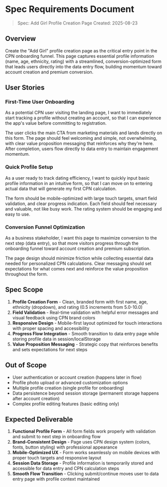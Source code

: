 # Spec Requirements Document

> Spec: Add Girl Profile Creation Page
> Created: 2025-08-23

## Overview

Create the "Add Girl" profile creation page as the critical entry point in the CPN onboarding funnel. This page captures essential profile information (name, age, ethnicity, rating) with a streamlined, conversion-optimized form that leads users directly into the data entry flow, building momentum toward account creation and premium conversion.

## User Stories

### First-Time User Onboarding
As a potential CPN user visiting the landing page, I want to immediately start tracking a profile without creating an account, so that I can experience the app's value before committing to registration.

The user clicks the main CTA from marketing materials and lands directly on this form. The page should feel welcoming and simple, not overwhelming, with clear value proposition messaging that reinforces why they're here. After completion, users flow directly to data entry to maintain engagement momentum.

### Quick Profile Setup
As a user ready to track dating efficiency, I want to quickly input basic profile information in an intuitive form, so that I can move on to entering actual data that will generate my first CPN calculation.

The form should be mobile-optimized with large touch targets, smart field validation, and clear progress indication. Each field should feel necessary and valuable, not like busy work. The rating system should be engaging and easy to use.

### Conversion Funnel Optimization
As a business stakeholder, I want this page to maximize conversion to the next step (data entry), so that more visitors progress through the onboarding funnel toward account creation and premium subscription.

The page design should minimize friction while collecting essential data needed for personalized CPN calculations. Clear messaging should set expectations for what comes next and reinforce the value proposition throughout the form.

## Spec Scope

1. **Profile Creation Form** - Clean, branded form with first name, age, ethnicity (dropdown), and rating (0.5 increments from 5.0-10.0)
2. **Field Validation** - Real-time validation with helpful error messages and visual feedback using CPN brand colors
3. **Responsive Design** - Mobile-first layout optimized for touch interactions with proper spacing and accessibility
4. **Progress Flow Integration** - Smooth transition to data entry page while storing profile data in session/localStorage
5. **Value Proposition Messaging** - Strategic copy that reinforces benefits and sets expectations for next steps

## Out of Scope

- User authentication or account creation (happens later in flow)
- Profile photo upload or advanced customization options
- Multiple profile creation (single profile for onboarding)
- Data persistence beyond session storage (permanent storage happens after account creation)
- Complex profile editing features (basic editing only)

## Expected Deliverable

1. **Functional Profile Form** - All form fields work properly with validation and submit to next step in onboarding flow
2. **Brand-Consistent Design** - Page uses CPN design system (colors, fonts, button styling) with professional appearance
3. **Mobile-Optimized UX** - Form works seamlessly on mobile devices with proper touch targets and responsive layout
4. **Session Data Storage** - Profile information is temporarily stored and accessible for data entry and CPN calculation steps
5. **Smooth Flow Transition** - Clicking submit/continue moves user to data entry page with profile context maintained